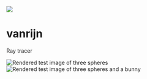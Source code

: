 ![](https://github.com/matthewscottgordon/vanrijn/workflows/Rust/badge.svg)

# vanrijn
Ray tracer

![Rendered test image of three spheres](.github/output.png?raw=true "Test Image")
![Rendered test image of three spheres and a bunny](.github/output2.png?raw=true "Test Image")
